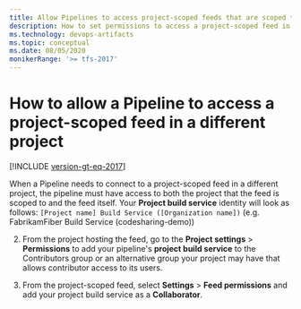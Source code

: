 ```yaml
---
title: Allow Pipelines to access project-scoped feeds that are scoped to a different project
description: How to set permissions to access a project-scoped feed in a different project
ms.technology: devops-artifacts
ms.topic: conceptual
ms.date: 08/05/2020
monikerRange: '>= tfs-2017'
---
```


# How to allow a Pipeline to access a project-scoped feed in a different project

[!INCLUDE [version-gt-eq-2017](../../includes/version-gt-eq-2017.md)]

When a Pipeline needs to connect to a project-scoped feed in a different project, the pipeline must have access to both the project that the feed is scoped to and the feed itself.
Your **Project build service** identity will look as follows:
`[Project name] Build Service ([Organization name])` (e.g. FabrikamFiber Build Service (codesharing-demo))

2. From the project hosting the feed, go to the **Project settings** > **Permissions** to add your pipeline's **project build service** to the Contributors group or an alternative group your project may have that allows contributor access to its users.

3. From the project-scoped feed, select **Settings** > **Feed permissions** and add your project build service as a **Collaborator**.
